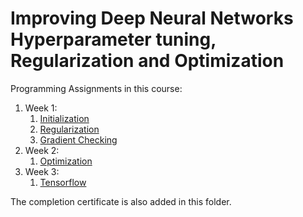 # Improving Deep Neural Networks Hyperparameter tuning, Regularization and Optimization

Programming Assignments in this course:

1. Week 1:
	1. [Initialization](https://github.com/pdwarkanath/dl-coursera/tree/master/002%20Improving%20Deep%20Neural%20Networks%20Hyperparameter%20tuning%2C%20Regularization%20and%20Optimization/week1/Initialization)
	2. [Regularization](https://github.com/pdwarkanath/dl-coursera/tree/master/002%20Improving%20Deep%20Neural%20Networks%20Hyperparameter%20tuning%2C%20Regularization%20and%20Optimization/week1/Regularization)
	3. [Gradient Checking](https://github.com/pdwarkanath/dl-coursera/tree/master/002%20Improving%20Deep%20Neural%20Networks%20Hyperparameter%20tuning%2C%20Regularization%20and%20Optimization/week1/Gradient%20Checking)
2. Week 2:
	1. [Optimization](https://github.com/pdwarkanath/dl-coursera/tree/master/002%20Improving%20Deep%20Neural%20Networks%20Hyperparameter%20tuning%2C%20Regularization%20and%20Optimization/week2)
3. Week 3:
	1. [Tensorflow](https://github.com/pdwarkanath/dl-coursera/tree/master/002%20Improving%20Deep%20Neural%20Networks%20Hyperparameter%20tuning%2C%20Regularization%20and%20Optimization/week3)
	
The completion certificate is also added in this folder.